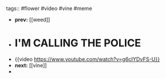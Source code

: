 tags:: #flower #video #vine #meme
- **prev:** [[weed]]
- # **I'M CALLING THE POLICE**
- {{video https://www.youtube.com/watch?v=g6cIYDvFS-U}}
- **next:** [[vine]]
-